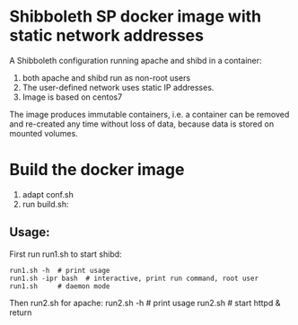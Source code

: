 # Shibboleth SP docker image with static network addresses 

A Shibboleth configuration running apache and shibd in a container:
1. both apache and shibd run as non-root users
2. The user-defined network uses static IP addresses.
3. Image is based on centos7     

The image produces immutable containers, i.e. a container can be removed and re-created
any time without loss of data, because data is stored on mounted volumes.

# Build the docker image
1. adapt conf.sh
2. run build.sh: 


## Usage:
 First run run1.sh to start shibd:
 
    run1.sh -h  # print usage
    run1.sh -ipr bash  # interactive, print run command, root user 
    run1.sh     # daemon mode
    
 Then run2.sh for apache:
    run2.sh -h  # print usage
    run2.sh     # start httpd & return
 